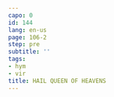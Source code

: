 ```yaml
---
capo: 0
id: 144
lang: en-us
page: 106-2
step: pre
subtitle: ''
tags:
- hym
- vir
title: HAIL QUEEN OF HEAVENS
---
```

